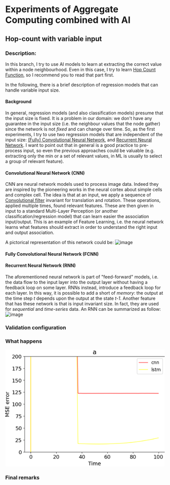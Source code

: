 # Experiments of Aggregate Computing combined with AI 

## Hop-count with variable input

### Description:

In this branch, I try to use AI models to learn at extracting the correct value within a node neighbourhood. Even in this case, I try to learn [Hop Count Function](https://github.com/cric96/experiments-ac-with-learning/tree/hop-count-regression), so I recommend you to read that part first.

In the following, there is a brief description of regression models that can handle variable input size.
#### Background

In general, regression models (and also classification models) presume that the input size is fixed. It is a problem in our domain: we don't have any guarantee in the input size (i.e. the neighbour values that the node gather) since the network is not *fixed* and can change over time.
So, as the first experiments, I try to use two regression models that are independent of the input size: [(Fully) Convolutional Neural Network](https://stanford.edu/~shervine/teaching/cs-230/cheatsheet-convolutional-neural-networks), and [Recurrent Neural Network](https://stanford.edu/~shervine/teaching/cs-230/cheatsheet-recurrent-neural-networks). I want to point out that in general is a good practice to pre-process input, so even the previous approaches could be valuable (e.g. extracting only the min or a set of relevant values, in ML is usually to select a group of relevant feature).

#### Convolutional Neural Network (CNN)
CNN are neural network models used to process image data. Indeed they are inspired by the pioneering works in the neural cortex about simple cells and complex cell. The idea is that at an input, we apply a sequence of [Convolutional filter](https://en.wikipedia.org/wiki/Kernel_(image_processing)) invariant for translation and rotation. These operations, applied multiple times, found relevant features. These are then given in input to a standard Multi-Layer Perception (or another classification/regression model) that can learn easier the association input/output. This is an example of Feature Learning, i.e. the neural network learns what features should extract in order to understand the right input and output association. 

A pictorical representation of this network could be:
![image](https://stanford.edu/~shervine/teaching/cs-230/illustrations/architecture-cnn-en.jpeg?3b7fccd728e29dc619e1bd8022bf71cf)

#### Fully Convolutional Neural Network (FCNN)

#### Recurrent Neural Network (RNN)
The aforementioned neural network is part of "feed-forward" models, i.e. the data flow to the input layer into the output layer without having a feedback loop on some layer. RNNs instead, introduce a feedback loop for each layer. In this way, it is possible to add a short of *memory*: the output at the time step *t* depends upon the output at the state *t-1*. Another feature that has these network is that is input invariant size. In fact, they are used for *sequential* and *time-series* data.
An RNN can be summarized as follow:
![image](https://stanford.edu/~shervine/teaching/cs-230/illustrations/description-block-rnn-ltr.png?74e25518f882f8758439bcb3637715e5)

### Validation configuration

### What happens

![Result](assets/plot/model-comparison.png)

### Final remarks
